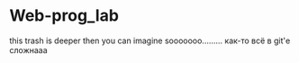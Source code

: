 # Web-prog_lab
this trash is deeper then you can imagine
sooooooo.........
 как-то всё в git'е сложнааа
 
